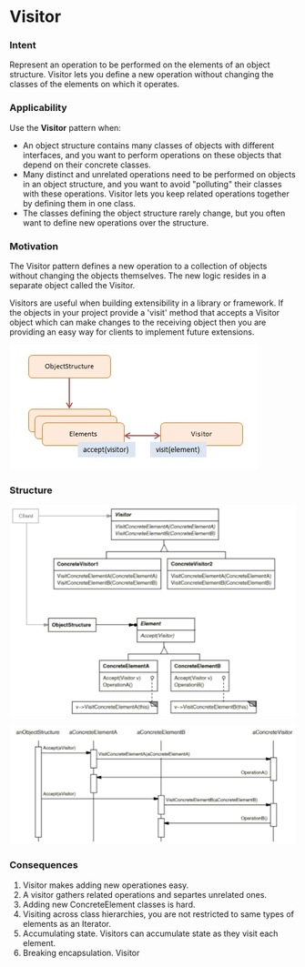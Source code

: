 # Visitor

### Intent

Represent an operation to be performed on the elements of an object structure. Visitor lets you define a new operation without changing the classes of the elements on which it operates.

### Applicability

Use the __Visitor__ pattern when:
* An object structure contains many classes of objects with different interfaces, and you want to perform operations on these objects that depend on their concrete classes.
* Many distinct and unrelated operations need to be performed on objects in an object structure, and you want to avoid "polluting" their classes with these operations. Visitor lets you keep related operations together by defining them in one class.
* The classes defining the object structure rarely change, but you often want to define new operations over the structure.

### Motivation

The Visitor pattern defines a new operation to a collection of objects without changing the objects themselves. The new logic resides in a separate object called the Visitor.

Visitors are useful when building extensibility in a library or framework. If the objects in your project provide a 'visit' method that accepts a Visitor object which can make changes to the receiving object then you are providing an easy way for clients to implement future extensions.

![visitor example](./visitor-example.png)

### Structure

![Visitor structure](./visitor-structure.png)

![Visitor relationships](./visitor-relationships.png)

### Consequences

1. Visitor makes adding new operationes easy.
2. A visitor gathers related operations and separtes unrelated ones.
3. Adding new ConcreteElement classes is hard.
4. Visiting across class hierarchies, you are not restricted to same types of elements as an Iterator.
5. Accumulating state. Visitors can accumulate state as they visit each element.
6. Breaking encapsulation. Visitor 
